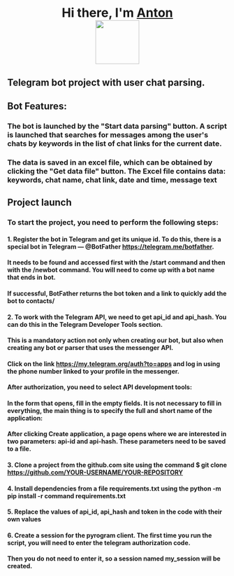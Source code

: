 <h1 align="center">Hi there, I'm <a href="https://daniilshat.ru/" target="_blank">Anton</a> 

<div id="header" align="center">
  <img src="https://media.giphy.com/media/Qbm1Oget7e3vVl9uPB/giphy.gif" width="100"/>
</div>

## Telegram bot project with user chat parsing.

## Bot Features:

### The bot is launched by the "Start data parsing" button. A script is launched that searches for messages among the user's chats by keywords in the list of chat links for the current date.
### The data is saved in an excel file, which can be obtained by clicking the "Get data file" button. The Excel file contains data: keywords, chat name, chat link, date and time, message text

## Project launch

### To start the project, you need to perform the following steps: 

#### 1. Register the bot in Telegram and get its unique id. To do this, there is a special bot in Telegram — @BotFather https://telegram.me/botfather.
#### It needs to be found and accessed first with the /start command and then with the /newbot command. You will need to come up with a bot name that ends in bot.
#### If successful, BotFather returns the bot token and a link to quickly add the bot to contacts/

#### 2. To work with the Telegram API, we need to get api_id and api_hash. You can do this in the Telegram Developer Tools section.
#### This is a mandatory action not only when creating our bot, but also when creating any bot or parser that uses the messenger API.
#### Click on the link https://my.telegram.org/auth?to=apps and log in using the phone number linked to your profile in the messenger.
#### After authorization, you need to select API development tools:
#### In the form that opens, fill in the empty fields. It is not necessary to fill in everything, the main thing is to specify the full and short name of the application:
#### After clicking Create application, a page opens where we are interested in two parameters: api-id and api-hash. These parameters need to be saved to a file.

#### 3. Clone a project from the github.com site using the command $ git clone https://github.com/YOUR-USERNAME/YOUR-REPOSITORY
#### 4. Install dependencies from a file requirements.txt using the python -m pip install -r command requirements.txt
#### 5. Replace the values of api_id, api_hash and token in the code with their own values
#### 6. Create a session for the pyrogram client. The first time you run the script, you will need to enter the telegram authorization code.
#### Then you do not need to enter it, so a session named my_session will be created.